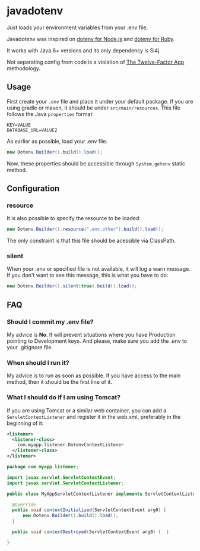 # javadotenv

Just loads your environment variables from your .env file.

Javadotenv was inspired on [dotenv for Node.js](https://github.com/motdotla/dotenv) and [dotenv for Ruby](https://github.com/bkeepers/dotenv).

It works with Java 6+ versions and its only dependency is Sl4j.

Not separating config from code is a violation of [The Twelve-Factor App](http://12factor.net/config) methodology.

## Usage

First create your `.env` file and place it under your default package.
If you are using gradle or maven, it should be under `src/main/resources`.
This file follows the Java `properties` format:

```
KEY=VALUE
DATABASE_URL=VALUE2
```

As earlier as possible, load your .env file.
```java
new Dotenv.Builder().build().load();
```

Now, these properties should be accessible through `System.getenv` static method.

## Configuration

### resource

It is also possible to specify the resource to be loaded:
```java
new Dotenv.Builder().resource(".env.other").build().load();
```

The only constraint is that this file should be acessible via ClassPath.

### silent

When your .env or specified file is not available, it will log a warn message.
If you don't want to see this message, this is what you have to do:
```java
new Dotenv.Builder().silent(true).build().load();
```

## FAQ

### Should I commit my .env file?

My advice is __No__. It will prevent situations where you have Production pointing to Development keys.
And please, make sure you add the .env to your .gitignore file.

### When should I run it?

My advice is to run as soon as possible. If you have access to the main method, then it should be the first line of it.

### What I should do if I am using Tomcat?
If you are using Tomcat or a similar web container, you can add a `ServletContextListener` and register it in the web.xml, preferably in the beginning of it:

```xml
<listener>
  <listener-class>
    com.myapp.listener.DotenvContextListener
  </listener-class>
</listener>
```

```java
package com.myapp.listener;

import javax.servlet.ServletContextEvent;
import javax.servlet.ServletContextListener;

public class MyAppServletContextListener implements ServletContextListener {

  @Override
  public void contextInitialized(ServletContextEvent arg0) {
      new Dotenv.Builder().build().load();
  }

  public void contextDestroyed(ServletContextEvent arg0) {  }

}
```
